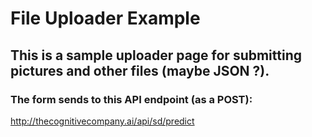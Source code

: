 # File Uploader Example
## This is a sample uploader page for submitting pictures and other files (maybe JSON ?).

### The form sends to this API endpoint (as a POST):
http://thecognitivecompany.ai/api/sd/predict
